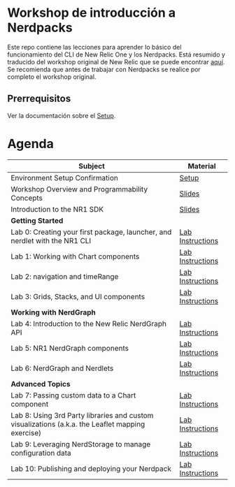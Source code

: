 # Workshop de introducción a Nerdpacks

Este repo contiene las lecciones para aprender lo básico del funcionamiento del CLI de New Relic One y los Nerdpacks. Está resumido y traducido del workshop original de New Relic que se puede encontrar [aquí](https://github.com/newrelic/nr1-workshop). Se recomienda que antes de trabajar con Nerdpacks se realice por completo el workshop original.

## Prerrequisitos

Ver la documentación sobre el [Setup](SETUP.md).

# Agenda

| Subject | Material |
|---|---|
| Environment Setup Confirmation | [Setup](https://github.com/newrelic/nr1-workshop/blob/master/SETUP.md) |
| Workshop Overview and Programmability Concepts | [Slides](https://docs.google.com/presentation/d/1YEgRNxHGGDO0Z8wN0DxcXUt-DtBXwjf0fMTNXCf6ziw/edit) |
| Introduction to the NR1 SDK | [Slides](https://docs.google.com/presentation/d/1tTQv4tkwWskCRXVwwOfJhr-K8dMHCDCRoFH97c3n5vU/edit) |
| **Getting Started** | |
| Lab 0: Creating your first package, launcher, and nerdlet with the NR1 CLI | [Lab Instructions](https://github.com/newrelic/nr1-workshop/blob/master/lab0/INSTRUCTIONS.md) |
| Lab 1: Working with Chart components | [Lab Instructions](https://github.com/newrelic/nr1-workshop/blob/master/lab1/INSTRUCTIONS.md) |
| Lab 2: navigation and timeRange | [Lab Instructions](https://github.com/newrelic/nr1-workshop/blob/master/lab2/INSTRUCTIONS.md) |
| Lab 3: Grids, Stacks, and UI components | [Lab Instructions](https://github.com/newrelic/nr1-workshop/blob/master/lab3/INSTRUCTIONS.md) |
| **Working with NerdGraph** | |
| Lab 4: Introduction to the New Relic NerdGraph API | [Lab Instructions](https://github.com/newrelic/nr1-workshop/blob/master/lab4/INSTRUCTIONS.md) |
| Lab 5: NR1 NerdGraph components | [Lab Instructions](https://github.com/newrelic/nr1-workshop/blob/master/lab5/INSTRUCTIONS.md) |
| Lab 6: NerdGraph and Nerdlets | [Lab Instructions](https://github.com/newrelic/nr1-workshop/blob/master/lab6/INSTRUCTIONS.md) |
| **Advanced Topics** | |
| Lab 7: Passing custom data to a Chart component | [Lab Instructions](https://github.com/newrelic/nr1-workshop/blob/master/lab7/INSTRUCTIONS.md) |
| Lab 8: Using 3rd Party libraries and custom visualizations (a.k.a. the Leaflet mapping exercise) | [Lab Instructions](https://github.com/newrelic/nr1-workshop/blob/master/lab8/INSTRUCTIONS.md) |
| Lab 9: Leveraging NerdStorage to manage configuration data | [Lab Instructions](https://github.com/newrelic/nr1-workshop/blob/master/lab9/INSTRUCTIONS.md) |
| Lab 10: Publishing and deploying your Nerdpack | [Lab Instructions](https://github.com/newrelic/nr1-workshop/blob/master/lab-cli/INSTRUCTIONS.md) |
